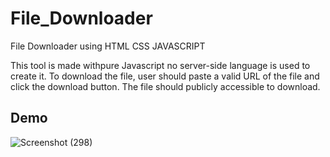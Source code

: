 # File_Downloader

File Downloader using HTML CSS JAVASCRIPT

This tool is made withpure Javascript no server-side language is used to create it. To download the file, user should paste a valid URL of the file and click the download button. The file should publicly accessible to download. 

## Demo

![Screenshot (298)](https://github.com/yogeshNavghane67/File_Downloader/assets/124075039/04aa786f-e3a6-4535-8329-7db157e72f43)
